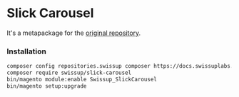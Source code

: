 # Slick Carousel

It's a metapackage for the [original repository](https://github.com/swissup/module-slick-carousel).

### Installation

```bash
composer config repositories.swissup composer https://docs.swissuplabs.com/packages/
composer require swissup/slick-carousel
bin/magento module:enable Swissup_SlickCarousel
bin/magento setup:upgrade
```
